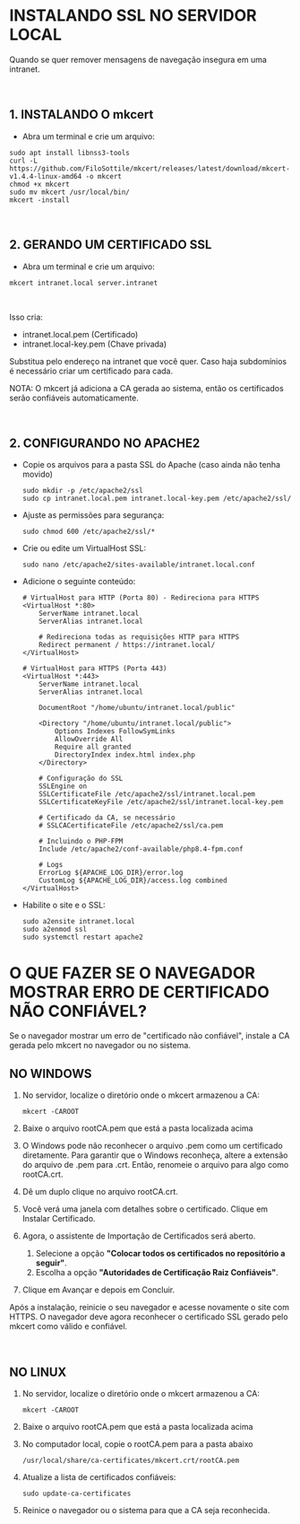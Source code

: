 # INSTALANDO SSL NO SERVIDOR LOCAL
Quando se quer remover mensagens de navegação insegura em uma intranet.

<br>

## 1. INSTALANDO O mkcert
- Abra um terminal e crie um arquivo:
```
sudo apt install libnss3-tools
curl -L https://github.com/FiloSottile/mkcert/releases/latest/download/mkcert-v1.4.4-linux-amd64 -o mkcert
chmod +x mkcert
sudo mv mkcert /usr/local/bin/
mkcert -install
```

<br>

## 2. GERANDO UM CERTIFICADO SSL
- Abra um terminal e crie um arquivo:
```
mkcert intranet.local server.intranet
```

<br>

Isso cria:
* intranet.local.pem (Certificado)
* intranet.local-key.pem (Chave privada)

Substitua pelo endereço na intranet que você quer. Caso haja subdomínios é necessário criar um certificado para cada.

NOTA: O mkcert já adiciona a CA gerada ao sistema, então os certificados serão confiáveis automaticamente.

<br>

## 2. CONFIGURANDO NO APACHE2
- Copie os arquivos para a pasta SSL do Apache (caso ainda não tenha movido)
  ```
  sudo mkdir -p /etc/apache2/ssl
  sudo cp intranet.local.pem intranet.local-key.pem /etc/apache2/ssl/
  ```

- Ajuste as permissões para segurança:
  ```
  sudo chmod 600 /etc/apache2/ssl/*
  ```

- Crie ou edite um VirtualHost SSL:
  ```
  sudo nano /etc/apache2/sites-available/intranet.local.conf
  ```

- Adicione o seguinte conteúdo:
  ```
  # VirtualHost para HTTP (Porta 80) - Redireciona para HTTPS
  <VirtualHost *:80>
      ServerName intranet.local
      ServerAlias intranet.local
      
      # Redireciona todas as requisições HTTP para HTTPS
      Redirect permanent / https://intranet.local/
  </VirtualHost>
  
  # VirtualHost para HTTPS (Porta 443)
  <VirtualHost *:443>
      ServerName intranet.local
      ServerAlias intranet.local
      
      DocumentRoot "/home/ubuntu/intranet.local/public"
  
      <Directory "/home/ubuntu/intranet.local/public">
          Options Indexes FollowSymLinks
          AllowOverride All
          Require all granted
          DirectoryIndex index.html index.php
      </Directory>
  
      # Configuração do SSL
      SSLEngine on
      SSLCertificateFile /etc/apache2/ssl/intranet.local.pem
      SSLCertificateKeyFile /etc/apache2/ssl/intranet.local-key.pem
  
      # Certificado da CA, se necessário
      # SSLCACertificateFile /etc/apache2/ssl/ca.pem
  
      # Incluindo o PHP-FPM
      Include /etc/apache2/conf-available/php8.4-fpm.conf
  
      # Logs
      ErrorLog ${APACHE_LOG_DIR}/error.log
      CustomLog ${APACHE_LOG_DIR}/access.log combined
  </VirtualHost>
  ```

- Habilite o site e o SSL:
  ```
  sudo a2ensite intranet.local
  sudo a2enmod ssl
  sudo systemctl restart apache2
  ```

# O QUE FAZER SE O NAVEGADOR MOSTRAR ERRO DE CERTIFICADO NÃO CONFIÁVEL?
Se o navegador mostrar um erro de "certificado não confiável", instale a CA gerada pelo mkcert no navegador ou no sistema.

## NO WINDOWS

1. No servidor, localize o diretório onde o mkcert armazenou a CA:
    ```
    mkcert -CAROOT
    ```

2. Baixe o arquivo rootCA.pem que está a pasta localizada acima

3. O Windows pode não reconhecer o arquivo .pem como um certificado diretamente. Para garantir que o Windows reconheça, altere a extensão do arquivo de .pem para .crt. Então, renomeie o arquivo para algo como rootCA.crt.

4. Dê um duplo clique no arquivo rootCA.crt.

5. Você verá uma janela com detalhes sobre o certificado. Clique em Instalar Certificado.

6. Agora, o assistente de Importação de Certificados será aberto.
    1. Selecione a opção **"Colocar todos os certificados no repositório a seguir"**.
    2. Escolha a opção **"Autoridades de Certificação Raiz Confiáveis"**.

7. Clique em Avançar e depois em Concluir.

Após a instalação, reinicie o seu navegador e acesse novamente o site com HTTPS. O navegador deve agora reconhecer o certificado SSL gerado pelo mkcert como válido e confiável.

<br>

## NO LINUX

1. No servidor, localize o diretório onde o mkcert armazenou a CA:
    ```
    mkcert -CAROOT
    ```

2. Baixe o arquivo rootCA.pem que está a pasta localizada acima

3. No computador local, copie o rootCA.pem para a pasta abaixo
    ```
    /usr/local/share/ca-certificates/mkcert.crt/rootCA.pem
    ```

4. Atualize a lista de certificados confiáveis:
    ```
    sudo update-ca-certificates
    ```

5. Reinice o navegador ou o sistema para que a CA seja reconhecida.
